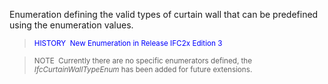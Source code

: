 Enumeration defining the valid types of curtain wall that can be predefined using the enumeration values.

> <small><font color="#0000ff">HISTORY&nbsp;
New Enumeration in Release&nbsp;IFC2x Edition 3</font></small>

> <small>NOTE &nbsp;Currently there
are no specific enumerators defined, the <i>IfcCurtainWallTypeEnum</i>
has
been added for future extensions.</small>